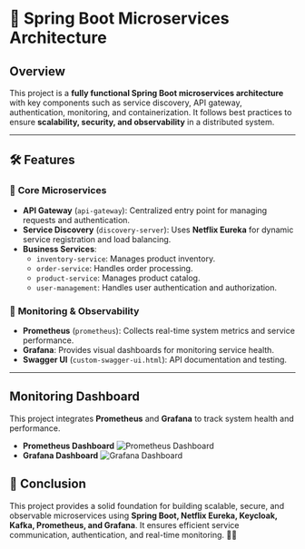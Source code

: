 # 🚀 Spring Boot Microservices Architecture

##  Overview
This project is a **fully functional Spring Boot microservices architecture** with key components such as service discovery, API gateway, authentication, monitoring, and containerization. It follows best practices to ensure **scalability, security, and observability** in a distributed system.

---

## 🛠️ Features
### 🔗 **Core Microservices**
- **API Gateway** (`api-gateway`): Centralized entry point for managing requests and authentication.
- **Service Discovery** (`discovery-server`): Uses **Netflix Eureka** for dynamic service registration and load balancing.
- **Business Services**:
  - `inventory-service`: Manages product inventory.
  - `order-service`: Handles order processing.
  - `product-service`: Manages product catalog.
  - `user-management`: Handles user authentication and authorization.


### 📡 **Monitoring & Observability**
- **Prometheus** (`prometheus`): Collects real-time system metrics and service performance.
- **Grafana**: Provides visual dashboards for monitoring service health.
- **Swagger UI** (`custom-swagger-ui.html`): API documentation and testing.

---

##  Monitoring Dashboard
This project integrates **Prometheus** and **Grafana** to track system health and performance.
- **Prometheus Dashboard**
![Prometheus Dashboard](https://github.com/user-attachments/assets/5cd5cd04-1108-4eb2-babc-17df0f33135f)
- **Grafana Dashboard**
![Grafana Dashboard](https://github.com/user-attachments/assets/6d1252d1-6247-4a4c-a43f-56a50ff4eaa4)

## 🎯 Conclusion
This project provides a solid foundation for building scalable, secure, and observable microservices using **Spring Boot, Netflix Eureka, Keycloak, Kafka, Prometheus, and Grafana**. It ensures efficient service communication, authentication, and real-time monitoring. 🚀🔥



